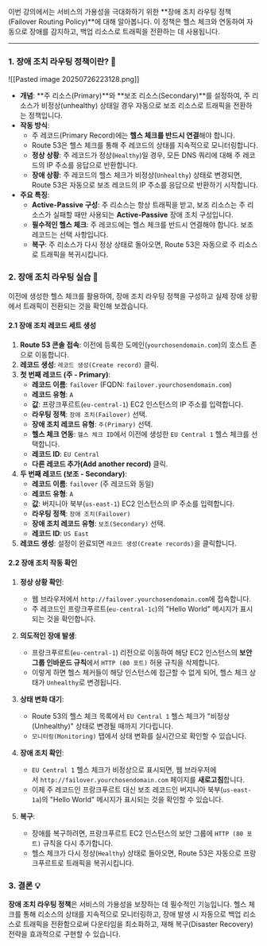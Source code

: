 
이번 강의에서는 서비스의 가용성을 극대화하기 위한 **장애 조치 라우팅 정책(Failover Routing Policy)**에 대해 알아봅니다. 이 정책은 헬스 체크와 연동하여 자동으로 장애를 감지하고, 백업 리소스로 트래픽을 전환하는 데 사용됩니다.

---

### 1. 장애 조치 라우팅 정책이란? 🤔

![[Pasted image 20250726223128.png]]

- **개념**: **주 리소스(Primary)**와 **보조 리소스(Secondary)**를 설정하여, 주 리소스가 비정상(unhealthy) 상태일 경우 자동으로 보조 리소스로 트래픽을 전환하는 정책입니다.
- **작동 방식**:
    - 주 레코드(Primary Record)에는 **헬스 체크를 반드시 연결**해야 합니다.
    - Route 53은 헬스 체크를 통해 주 레코드의 상태를 지속적으로 모니터링합니다.
    - **정상 상황**: 주 레코드가 정상(`Healthy`)일 경우, 모든 DNS 쿼리에 대해 주 레코드의 IP 주소를 응답으로 반환합니다.
    - **장애 상황**: 주 레코드의 헬스 체크가 비정상(`Unhealthy`) 상태로 변경되면, Route 53은 자동으로 보조 레코드의 IP 주소를 응답으로 반환하기 시작합니다.
- **주요 특징**:
    - **Active-Passive 구성**: 주 리소스는 항상 트래픽을 받고, 보조 리소스는 주 리소스가 실패할 때만 사용되는 **Active-Passive** 장애 조치 구성입니다.
    - **필수적인 헬스 체크**: 주 레코드에는 헬스 체크를 반드시 연결해야 합니다. 보조 레코드는 선택 사항입니다.
    - **복구**: 주 리소스가 다시 정상 상태로 돌아오면, Route 53은 자동으로 주 리소스로 트래픽을 복귀시킵니다.

### 2. 장애 조치 라우팅 실습 🧪

이전에 생성한 헬스 체크를 활용하여, 장애 조치 라우팅 정책을 구성하고 실제 장애 상황에서 트래픽이 전환되는 것을 확인해 보겠습니다.

#### 2.1 장애 조치 레코드 세트 생성

1. **Route 53 콘솔 접속**: 이전에 등록한 도메인(`yourchosendomain.com`)의 호스트 존으로 이동합니다.
2. **레코드 생성**: `레코드 생성(Create record)` 클릭.
3. **첫 번째 레코드 (주 - Primary)**:
    - **레코드 이름**: `failover` (FQDN: `failover.yourchosendomain.com`)
    - **레코드 유형**: `A`
    - **값**: 프랑크푸르트(`eu-central-1`) EC2 인스턴스의 IP 주소를 입력합니다.
    - **라우팅 정책**: `장애 조치(Failover)` 선택.
    - **장애 조치 레코드 유형**: `주(Primary)` 선택.
    - **헬스 체크 연동**: `헬스 체크 ID`에서 이전에 생성한 `EU Central 1` 헬스 체크를 선택합니다.
    - **레코드 ID**: `EU Central`
    - **다른 레코드 추가(Add another record)** 클릭.
4. **두 번째 레코드 (보조 - Secondary)**:
    - **레코드 이름**: `failover` (주 레코드와 동일)
    - **레코드 유형**: `A`
    - **값**: 버지니아 북부(`us-east-1`) EC2 인스턴스의 IP 주소를 입력합니다.
    - **라우팅 정책**: `장애 조치(Failover)`
    - **장애 조치 레코드 유형**: `보조(Secondary)` 선택.
    - **레코드 ID**: `US East`
5. **레코드 생성**: 설정이 완료되면 `레코드 생성(Create records)`을 클릭합니다.

#### 2.2 장애 조치 작동 확인

1. **정상 상황 확인**:
    - 웹 브라우저에서 `http://failover.yourchosendomain.com`에 접속합니다.
    - 주 레코드인 프랑크푸르트(`eu-central-1c`)의 "Hello World" 메시지가 표시되는 것을 확인합니다.
2. **의도적인 장애 발생**:
    - 프랑크푸르트(`eu-central-1`) 리전으로 이동하여 해당 EC2 인스턴스의 **보안 그룹 인바운드 규칙**에서 `HTTP (80 포트)` 허용 규칙을 삭제합니다.
    - 이렇게 하면 헬스 체커들이 해당 인스턴스에 접근할 수 없게 되어, 헬스 체크 상태가 `Unhealthy`로 변경됩니다.
3. **상태 변화 대기**:
    - Route 53의 헬스 체크 목록에서 `EU Central 1` 헬스 체크가 "비정상(Unhealthy)" 상태로 변경될 때까지 기다립니다.
    - `모니터링(Monitoring)` 탭에서 상태 변화를 실시간으로 확인할 수 있습니다.
4. **장애 조치 확인**:
    - `EU Central 1` 헬스 체크가 비정상으로 표시되면, 웹 브라우저에서 `http://failover.yourchosendomain.com` 페이지를 **새로고침**합니다.
    - 이제 주 레코드인 프랑크푸르트 대신 보조 레코드인 버지니아 북부(`us-east-1a`)의 "Hello World" 메시지가 표시되는 것을 확인할 수 있습니다.

5. **복구**:
    - 장애를 복구하려면, 프랑크푸르트 EC2 인스턴스의 보안 그룹에 `HTTP (80 포트)` 규칙을 다시 추가합니다.
    - 헬스 체크가 다시 정상(`Healthy`) 상태로 돌아오면, Route 53은 자동으로 프랑크푸르트로 트래픽을 복귀시킵니다.

### 3. 결론 💡

**장애 조치 라우팅 정책**은 서비스의 가용성을 보장하는 데 필수적인 기능입니다. 헬스 체크를 통해 리소스의 상태를 지속적으로 모니터링하고, 장애 발생 시 자동으로 백업 리소스로 트래픽을 전환함으로써 다운타임을 최소화하고, 재해 복구(Disaster Recovery) 전략을 효과적으로 구현할 수 있습니다.
